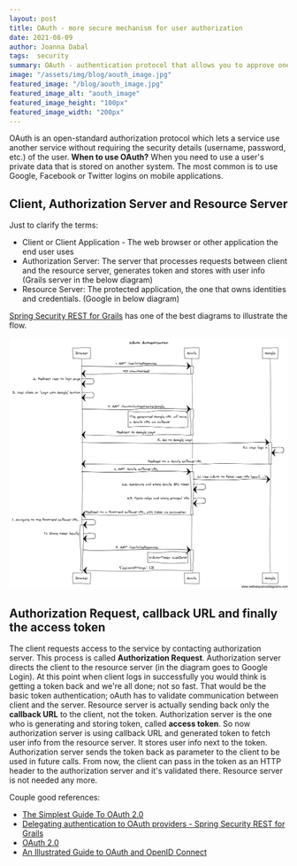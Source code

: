 ```yaml
---
layout: post
title: OAuth - more secure mechanism for user authorization
date: 2021-08-09
author: Joanna Dabal
tags:  security
summary: OAuth - authentication protocol that allows you to approve one application interacting with another on your behalf 
image: "/assets/img/blog/aouth_image.jpg"
featured_image: "/blog/aouth_image.jpg"
featured_image_alt: "aouth_image"
featured_image_height: "100px"
featured_image_width: "200px"
---
```




OAuth is an open-standard authorization protocol which lets a service use another service without requiring the security details (username, password, etc.) of the user. **When to use OAuth?** When you need to use a user's private data that is stored on another system. The most common is to use Google, Facebook or Twitter logins on mobile applications.

## Client, Authorization Server and Resource Server

Just to clarify the terms:

- Client or Client Application - The web browser or other application the end user uses
- Authorization Server: The server that processes requests between client and the resource server, generates token and stores with user info (Grails server in the below diagram)
- Resource Server: The protected application, the one that owns identities and credentials. (Google in below diagram)

[Spring Security REST for Grails](https://grails-plugins.github.io/grails-spring-security-rest/latest/docs/index.html#oauth) has one of the best diagrams to illustrate the flow. 

![](../assets/img/blog/oauthgraph.jpg)

## Authorization Request, callback URL and finally the access token

The client requests access to the service by contacting authorization server. This process is called **Authorization Request**. Authorization server directs the client to the resource server (in the diagram goes to Google Login).
At this point when client logs in successfully you would think is getting a token back and we're all done; not so fast. That would be the basic token authentication; oAuth has to validate communication between client and the server.
Resource server is actually sending back only the **callback URL** to the client, not the token. Authorization server is the one who is generating and storing token, called **access token**. So now authorization server is using callback URL and generated token to fetch user info from the resource server. It stores user info next to the token. Authorization server sends the token back as parameter to the client to be used in future calls. From now, the client can pass in the token as an HTTP header to the authorization server and it's validated there. Resource server is not needed any more.

Couple good references:

- [The Simplest Guide To OAuth 2.0](https://darutk.medium.com/the-simplest-guide-to-oauth-2-0-8c71bd9a15bb)
- [Delegating authentication to OAuth providers - Spring Security REST for Grails](https://grails-plugins.github.io/grails-spring-security-rest/latest/docs/index.html#oauth)
- [OAuth 2.0](https://oauth.net/2/)
- [An Illustrated Guide to OAuth and OpenID Connect](https://developer.okta.com/blog/2019/10/21/illustrated-guide-to-oauth-and-oidc)
